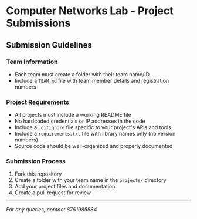 # Computer Networks Lab - Project Submissions

## Submission Guidelines

### Team Information
- Each team must create a folder with their team name/ID
- Include a `TEAM.md` file with team member details and registration numbers

### Project Requirements
- All projects must include a working README file
- No hardcoded credentials or IP addresses in the code
- Include a `.gitignore` file specific to your project's APIs and tools
- Include a `requirements.txt` file with library names only (no version numbers)
- Source code should be well-organized and properly documented

### Submission Process
1. Fork this repository
2. Create a folder with your team name in the `projects/` directory
3. Add your project files and documentation
4. Create a pull request for review

---

*For any queries, contact 8761985584*
